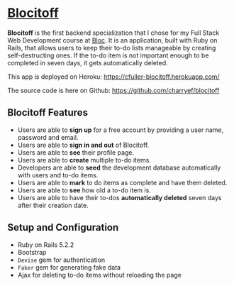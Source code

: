 # [Blocitoff](https://cfuller-blocitoff.herokuapp.com/)
**Blocitoff** is the first backend specialization that I chose for my Full Stack Web Development course at [Bloc](https://www.bloc.io/). It is an application, built with Ruby on Rails, that allows users to keep their to-do lists manageable by creating self-destructing ones. If the to-do item is not important enough to be completed in seven days, it gets automatically deleted.

This app is deployed on Heroku: https://cfuller-blocitoff.herokuapp.com/

The source code is here on Github: https://github.com/charryef/blocitoff

## Blocitoff Features
- Users are able to **sign up** for a free account by providing a user name, password and email.
- Users are able to **sign in and out** of Blocitoff.
- Users are able to **see** their profile page.
- Users are able to **create** multiple to-do items.
- Developers are able to **seed** the development database automatically with users and to-do items.
- Users are able to **mark** to do items as complete and have them deleted.
- Users are able to **see** how old a to-do item is.
- Users are able to have their to-dos **automatically deleted** seven days after their creation date.

## Setup and Configuration
- Ruby on Rails 5.2.2
- Bootstrap
- `Devise` gem for authentication
- `Faker` gem for generating fake data
- Ajax for deleting to-do items without reloading the page
